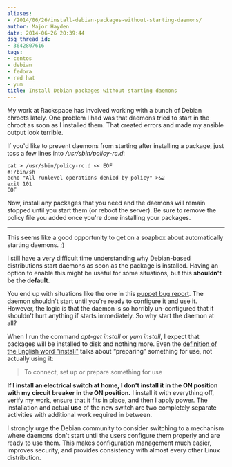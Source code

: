 ```yaml
---
aliases:
- /2014/06/26/install-debian-packages-without-starting-daemons/
author: Major Hayden
date: 2014-06-26 20:39:44
dsq_thread_id:
- 3642807616
tags:
- centos
- debian
- fedora
- red hat
- yum
title: Install Debian packages without starting daemons
---
```


My work at Rackspace has involved working with a bunch of Debian chroots lately. One problem I had was that daemons tried to start in the chroot as soon as I installed them. That created errors and made my ansible output look terrible.

If you'd like to prevent daemons from starting after installing a package, just toss a few lines into _/usr/sbin/policy-rc.d_:

```shell
cat > /usr/sbin/policy-rc.d << EOF
#!/bin/sh
echo "All runlevel operations denied by policy" >&2
exit 101
EOF
```

Now, install any packages that you need and the daemons will remain stopped until you start them (or reboot the server). Be sure to remove the policy file you added once you're done installing your packages.

* * *

This seems like a good opportunity to get on a soapbox about automatically starting daemons. ;)

I still have a very difficult time understanding why Debian-based distributions start daemons as soon as the package is installed. Having an option to enable this might be useful for some situations, but this **shouldn't be the default**.

You end up with situations like the one in this [puppet bug report][1]. The daemon shouldn't start until you're ready to configure it and use it. However, the logic is that the daemon is so horribly un-configured that it shouldn't hurt anything if starts immediately. So why start the daemon at all?

When I run the command _apt-get install_ or _yum install_, I expect that packages will be installed to disk and nothing more. Even the [definition of the English word "install"][2] talks about &#8220;preparing&#8221; something for use, not actually using it:

> To connect, set up or prepare something for use

**If I install an electrical switch at home, I don't install it in the ON position with my circuit breaker in the ON position.** I install it with everything off, verify my work, ensure that it fits in place, and then I apply power. The installation and actual **use** of the new switch are two completely separate activities with additional work required in between.

I strongly urge the Debian community to consider switching to a mechanism where daemons don't start until the users configure them properly and are ready to use them. This makes configuration management much easier, improves security, and provides consistency with almost every other Linux distribution.

 [1]: https://bugs.debian.org/cgi-bin/bugreport.cgi?bug=723080
 [2]: https://en.wiktionary.org/wiki/install